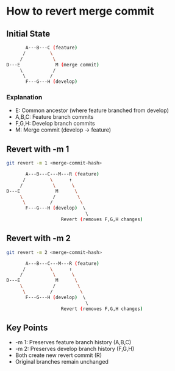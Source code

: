 # How to revert merge commit
## Initial State
``` bash 
       A---B---C (feature)
      /         \
     /           \
D---E             M (merge commit)
     \           /
      \         /
       F---G---H (develop)
```
### Explanation
- E: Common ancestor (where feature branched from develop)
- A,B,C: Feature branch commits
- F,G,H: Develop branch commits
- M: Merge commit (develop → feature)
  
## Revert with -m 1
```bash
git revert -m 1 <merge-commit-hash>
```
```bash
       A---B---C---M---R (feature)
      /         \      ↑
     /           \      \
D---E             M      \
     \           /        \
      \         /          \
       F---G---H (develop)  \         
                             \ 
                    Revert (removes F,G,H changes)
```

## Revert with -m 2
```bash
git revert -m 2 <merge-commit-hash>
```
```bash
       A---B---C---M---R (feature)
      /         \      ↑
     /           \      \
D---E             M      \
     \           /        \
      \         /          \
       F---G---H (develop)  \         
                             \ 
                    Revert (removes F,G,H changes)
```
## Key Points
- -m 1: Preserves feature branch history (A,B,C)
- -m 2: Preserves develop branch history (F,G,H)
- Both create new revert commit (R)
- Original branches remain unchanged